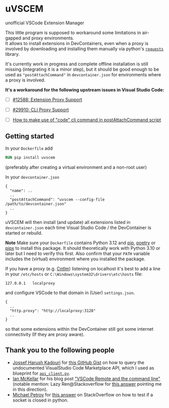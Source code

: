 # uVSCEM
unofficial VSCode Extension Manager

This little program is supposed to workaround some limitations in air-gapped and proxy environments.  
It allows to install extensions in DevContainers, even when a proxy is involved by downloading and installing them manually via python's [`requests`](https://requests.readthedocs.io/en/latest/) library.

It's currently work in progress and complete offline installation is still missing (integrating it is a minor step),
but it should be good enough to be used as `"postAttachCommand"` in `devcontainer.json` for environments where a proxy is involved.

**It's a workaround for the following upstream issues in Visual Studio Code:**
- [ ] [#12588: Extension Proxy Support](https://github.com/microsoft/vscode/issues/12588)
- [ ] [#29910: CLI Proxy Support](https://github.com/microsoft/vscode/issues/29910)
- [ ] [How to make use of "code" cli command in postAttachCommand script](https://github.com/orgs/devcontainers/discussions/94)


## Getting started

In your `Dockerfile` add
```dockerfile
RUN pip install uvscem
```
(preferably after creating a virtual environment and a non-root user)

In your `devcontainer.json`
```
{
  "name": ..
  ..
  "postAttachCommand": "uvscem --config-file /path/to/devcontainer.json"
  ..
}
```

uVSCEM will then install (and update) all extensions listed in `devcontainer.json` each time Visual Studio Code / the DevContainer is started or rebuild.

**Note**
Make sure your `Dockerfile` contains Python 3.12 and [pip](https://pip.pypa.io/en/stable/), [poetry](https://python-poetry.org) or [pipx](https://pipx.pypa.io/latest/) to install this package. It should theoretically work with Python 3.10 or later but I need to verify this first. Also confirm that your `PATH` variable includes the (virtual) environment where you installed the package.

If you have a proxy (e.g. [Cntlm](https://cntlm.sourceforge.net)) listening on localhost it's best to add a line in your `/etc/hosts` or `C:\Windows\system32\drivers\etc\hosts` file:
```
127.0.0.1	localproxy
```
and configure VSCode to that domain in (User) `settings.json`.
```
{
  ..
  "http.proxy": "http://localproxy:3128"
  ..
}
```
so that some extensions within the DevContainer still got some internet connectivity (If they are proxy aware).



## Thank you to the following people
- [Jossef Harush Kadouri](http://jossef.com/) for [this GitHub Gist](https://gist.github.com/jossef/8d7681ac0c7fd28e93147aa5044bc129) on how to query the undocumented VisualStudio Code Marketplace API, which I used as blueprint for [`api_client.py`](src/uvscem/api_client.py).
- [Ian McKellar](https://ianloic.com) for his blog post ["VSCode Remote and the command line"](https://ianloic.com/2021/02/16/vscode-remote-and-the-command-line/)  (notable mention: Lazy Ren@Stackoverflow for [this answer](https://stackoverflow.com/a/67916473) pointing me in this direction).
- [Michael Petrov](http://michaelpetrov.com) for [this answer](https://stackoverflow.com/a/62277798) on StackOverflow on how to test if a socket is closed in python.
